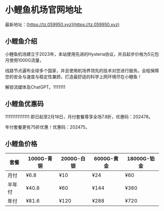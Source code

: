 # 小鲤鱼机场官网地址

最新地址：[https://tz.059950.xyz](https://tz.059950.xyz)

## 小鲤鱼介绍

小鲤鱼机场建立于2023年，本站使用先进的Hysteria协议，并且起步价格为5元包月使用1000G流量，

线路节点遍布全球多个国家，并且使用机场界领先的技术对您进行服务。全程保障您的安全与速度与稳定性兼顾，打造最舒适的科学上网环境尽在小鲤鱼！

解锁流媒体及ChatGPT。1111111

## 小鲤鱼优惠码
11111111111111
即日起至2月18日，月付套餐尊享全场7.8折，优惠码：202478。

年付套餐更有75折优惠！优惠码：202475。

## 小鲤鱼价格

|套餐|1000G-青铜|2000G-白银|6000G-黄金|18000G-铂金|
|----|----|----|----|----|
|月付|¥6.8|¥10|¥24|¥60|
|半年付|¥40.8|¥60|¥144|¥360|
|年付|¥81.6|¥120|¥288|¥720|


